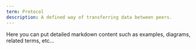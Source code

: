 ```yaml
---
term: Protocol
description: A defined way of transferring data between peers.
---
```


Here you can put detailed markdown content such as examples, diagrams, related terms, etc... 